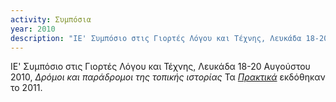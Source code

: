 ```yaml
---
activity: Συμπόσια
year: 2010
description: "ΙΕ' Συμπόσιο στις Γιορτές Λόγου και Τέχνης, Λευκάδα 18-20 Αυγούστου 2010, *Δρόμοι και παράδρομοι της τοπικής ιστορίας* Τα [*Πρακτικά*](/publications/praktika_symposiwn/praktika_symposiou_15.html) εκδόθηκαν το 2011."
---
```


ΙΕ' Συμπόσιο στις Γιορτές Λόγου και Τέχνης, Λευκάδα 18-20 Αυγούστου 2010, *Δρόμοι και παράδρομοι της τοπικής ιστορίας* Τα [*Πρακτικά*](/publications/praktika_symposiwn/praktika_symposiou_15.html) εκδόθηκαν το 2011.
